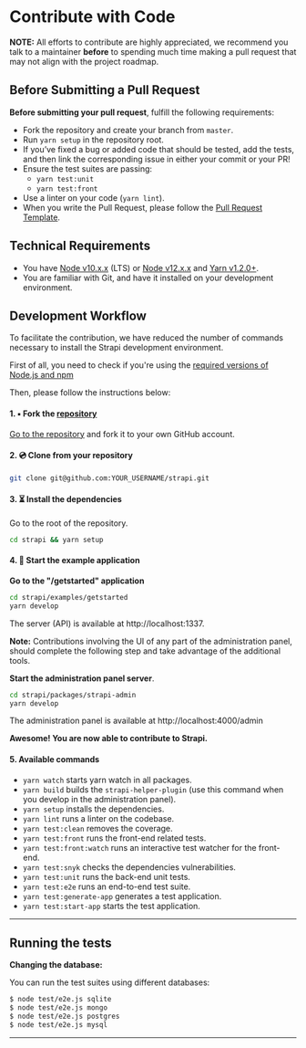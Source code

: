# Contribute with Code

**NOTE:** All efforts to contribute are highly appreciated, we recommend you talk to a maintainer **before** to spending much time making a pull request that may not align with the project roadmap.

## Before Submitting a Pull Request

**Before submitting your pull request**, fulfill the following requirements:

- Fork the repository and create your branch from `master`.
- Run `yarn setup` in the repository root.
- If you’ve fixed a bug or added code that should be tested, add the tests, and then link the corresponding issue in either your commit or your PR!
- Ensure the test suites are passing:
  - `yarn test:unit`
  - `yarn test:front`
- Use a linter on your code (`yarn lint`).
- When you write the Pull Request, please follow the [Pull Request Template](https://github.com/strapi/strapi/blob/master/.github/PULL_REQUEST_TEMPLATE.md).

## Technical Requirements

- You have [Node v10.x.x](https://nodejs.org/en/download/) (LTS) or [Node v12.x.x](https://nodejs.org/en/download/current/) and [Yarn v1.2.0+](https://yarnpkg.com/en/).
- You are familiar with Git, and have it installed on your development environment.

## Development Workflow

To facilitate the contribution, we have reduced the number of commands necessary to install the Strapi development environment.

First of all, you need to check if you're using the [required versions of Node.js and npm](/3.0.0-beta.x/getting-started/install-requirements.html)

Then, please follow the instructions below:

#### 1. ▪ Fork the [repository](https://github.com/strapi/strapi)

[Go to the repository](https://github.com/strapi/strapi) and fork it to your own GitHub account.

#### 2. 💿 Clone from your repository

```bash
git clone git@github.com:YOUR_USERNAME/strapi.git
```

#### 3. ⏳ Install the dependencies

Go to the root of the repository.

```bash
cd strapi && yarn setup
```

#### 4. 🚀 Start the example application

**Go to the "/getstarted" application**

```bash
cd strapi/examples/getstarted
yarn develop
```

The server (API) is available at http://localhost:1337.

**Note:** Contributions involving the UI of any part of the administration panel, should complete the following step and take advantage of the additional tools.

**Start the administration panel server**.

```bash
cd strapi/packages/strapi-admin
yarn develop
```

The administration panel is available at http://localhost:4000/admin

**Awesome! You are now able to contribute to Strapi.**

#### 5. Available commands

- `yarn watch` starts yarn watch in all packages.
- `yarn build` builds the `strapi-helper-plugin` (use this command when you develop in the administration panel).
- `yarn setup` installs the dependencies.
- `yarn lint` runs a linter on the codebase.
- `yarn test:clean` removes the coverage.
- `yarn test:front` runs the front-end related tests.
- `yarn test:front:watch` runs an interactive test watcher for the front-end.
- `yarn test:snyk` checks the dependencies vulnerabilities.
- `yarn test:unit` runs the back-end unit tests.
- `yarn test:e2e` runs an end-to-end test suite.
- `yarn test:generate-app` generates a test application.
- `yarn test:start-app` starts the test application.

---

## Running the tests

**Changing the database:**

You can run the test suites using different databases:

```bash
$ node test/e2e.js sqlite
$ node test/e2e.js mongo
$ node test/e2e.js postgres
$ node test/e2e.js mysql
```

---
